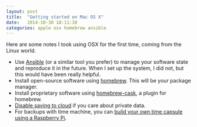 ```yaml
---
layout: post
title:  "Getting started on Mac OS X"
date:   2014-10-30 18:11:38
categories: apple osx homebrew ansible
---
```


Here are some notes I took using OSX for the first time, coming from the Linux world.

* Use [Ansible](http://www.ansible.com/) (or a similar tool you prefer) to manage your software state and reproduce it in the future. When I set up the system, I did not, but this would have been really helpful. 
* Install open-source software using [homebrew](http://brew.sh/). This will be your package manager.
* Install proprietary software using [homebrew-cask](https://github.com/caskroom/homebrew-cask/blob/master/README.md#lets-try-it), a plugin for homebrew.
* [Disable saving to cloud](http://hints.macworld.com/article.php?story=20120820003211714) if you care about private data.
* For backups with time machine, you can [build your own time capsule using a Raspberry Pi](https://raymii.org/s/articles/Build_a_35_dollar_Time_Capsule_-_Raspberry_Pi_Time_Machine.html).
